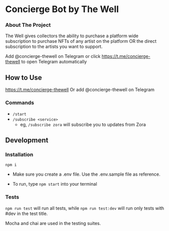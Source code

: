# Concierge Bot by The Well

### About The Project
The Well gives collectors the ability to purchase a platform wide subscription to purchase NFTs of any artist on the platform OR the direct subscription to the artists you want to support.

Add @concierge-thewell on Telegram or click https://t.me/concierge-thewell to open Telegram automatically

## How to Use
https://t.me/concierge-thewell
Or add @concierge-thewell on Telegram

### Commands
- `/start`
- `/subscribe <service>`
    - eg, `/subscribe zora` will subscribe you to updates from Zora


## Development
### Installation
```
npm i
```
- Make sure you create a .env file. Use the .env.sample file as reference.

- To run, type `npm start` into your terminal

### Tests
`npm run test` will run all tests, while `npm run test:dev` will run only tests with #dev in the test title.

Mocha and chai are used in the testing suites.
